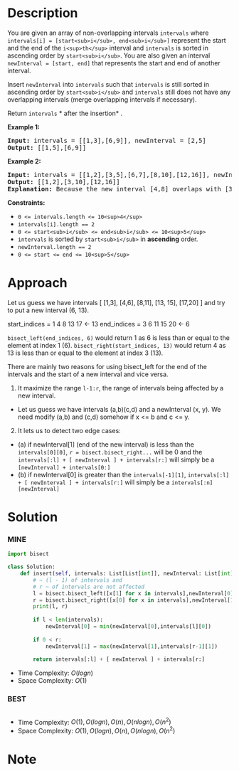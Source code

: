 # Description

You are given an array of non-overlapping intervals `intervals` where `intervals[i] = [start<sub>i</sub>, end<sub>i</sub>]` represent the start and the end of the `i<sup>th</sup>` interval and `intervals` is sorted in ascending order by `start<sub>i</sub>`. You are also given an interval `newInterval = [start, end]` that represents the start and end of another interval.

Insert `newInterval` into `intervals` such that `intervals` is still sorted in ascending order by `start<sub>i</sub>` and `intervals` still does not have any overlapping intervals (merge overlapping intervals if necessary).

Return `intervals` * after the insertion* .

**Example 1:**

<pre><strong>Input:</strong> intervals = [[1,3],[6,9]], newInterval = [2,5]
<strong>Output:</strong> [[1,5],[6,9]]
</pre>

**Example 2:**

<pre><strong>Input:</strong> intervals = [[1,2],[3,5],[6,7],[8,10],[12,16]], newInterval = [4,8]
<strong>Output:</strong> [[1,2],[3,10],[12,16]]
<strong>Explanation:</strong> Because the new interval [4,8] overlaps with [3,5],[6,7],[8,10].
</pre>

**Constraints:**

* `0 <= intervals.length <= 10<sup>4</sup>`
* `intervals[i].length == 2`
* `0 <= start<sub>i</sub> <= end<sub>i</sub> <= 10<sup>5</sup>`
* `intervals` is sorted by `start<sub>i</sub>` in **ascending** order.
* `newInterval.length == 2`
* `0 <= start <= end <= 10<sup>5</sup>`

# Approach

Let us guess we have intervals [ [1,3], [4,6], [8,11], [13, 15], [17,20] ] and try to put a new interval (6, 13).

start_indices = 1 4 8 13 17 <- 13
end_indices = 3 6 11 15 20 <- 6

`bisect_left(end_indices, 6)` would return 1 as 6 is less than or equal to the element at index 1 (6).
`bisect_right(start_indices, 13)` would return 4 as 13 is less than or equal to the element at index 3 (13).

There are mainly two reasons for using bisect_left for the end of the intervals and the start of a new interval and vice versa.

1. It maximize the range `l-1:r`, the range of intervals being affected by a new interval.

* Let us guess we have intervals (a,b)(c,d) and a newInterval (x, y). We need modify (a,b) and (c,d) somehow if x <= b and c <= y.

2. It lets us to detect two edge cases:

* (a) if newInterval[1] (end of the new interval) is less than the `intervals[0][0]`, `r = bisect.bisect_right...` will be 0 and the `intervals[:l] + [ newInterval ] + intervals[r:]` will simply be a `[newInterval] + intervals[0:]`
* (b) if newInterval[0] is greater than the `intervals[-1][1]`, `intervals[:l] + [ newInterval ] + intervals[r:]` will simply be a `intervals[:n][newInterval]`

# Solution

### MINE

```python
import bisect

class Solution:
    def insert(self, intervals: List[List[int]], newInterval: List[int]) -> List[List[int]]:
        # ~ (l - 1) of intervals and
        # r ~ of intervals are not affected
        l = bisect.bisect_left([x[1] for x in intervals],newInterval[0])
        r = bisect.bisect_right([x[0] for x in intervals],newInterval[1])
        print(l, r)
    
        if l < len(intervals):
            newInterval[0] = min(newInterval[0],intervals[l][0])
        
        if 0 < r:
            newInterval[1] = max(newInterval[1],intervals[r-1][1])
        
        return intervals[:l] + [ newInterval ] + intervals[r:]
```

* Time Complexity: $O(logn)$
* Space Complexity: $O(1)$

### BEST

```python

```

* Time Complexity: $O(1), O(logn), O(n), O(nlogn), O(n^2)$
* Space Complexity: $O(1), O(logn), O(n), O(nlogn), O(n^2)$

# Note
